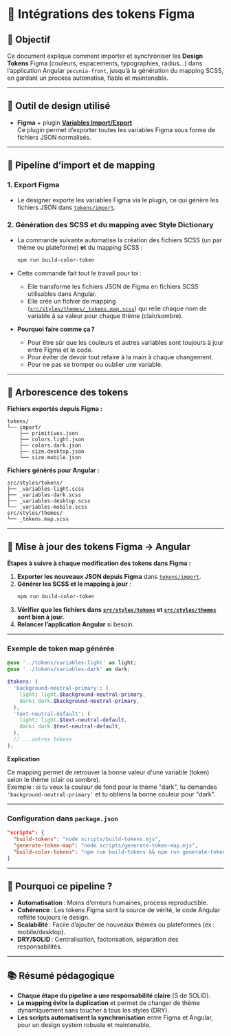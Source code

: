 # 🎨 Intégrations des tokens Figma

## 📌 Objectif

Ce document explique comment importer et synchroniser les **Design Tokens** Figma (couleurs, espacements, typographies, radius…) dans l’application Angular `pecunia-front`, jusqu’à la génération du mapping SCSS, en gardant un process automatisé, fiable et maintenable.

---

## 🔧 Outil de design utilisé

- **Figma** + plugin **[Variables Import/Export](https://www.figma.com/community/plugin/1254848311152928301/variables-import-export)**  
  Ce plugin permet d’exporter toutes les variables Figma sous forme de fichiers JSON normalisés.

---

## 🧩 Pipeline d’import et de mapping

### 1. **Export Figma**

- Le designer exporte les variables Figma via le plugin, ce qui génère les fichiers JSON dans [`tokens/import`](https://github.com/Pecunia-App/pecunia-front/tree/feat/150-fondations-scss/tokens/import).

### 2. **Génération des SCSS et du mapping avec Style Dictionary**

- La commande suivante automatise la création des fichiers SCSS (un par thème ou plateforme) **et** du mapping SCSS :
  ```bash
  npm run build-color-token
  ```
- Cette commande fait tout le travail pour toi :

  - Elle transforme les fichiers JSON de Figma en fichiers SCSS utilisables dans Angular.
  - Elle crée un fichier de mapping ([`src/styles/themes/_tokens.map.scss`](https://github.com/Pecunia-App/pecunia-front/tree/feat/150-fondations-scss/src/styles/themes/_tokens.map.scss)) qui relie chaque nom de variable à sa valeur pour chaque thème (clair/sombre).

- **Pourquoi faire comme ça ?**
  - Pour être sûr que les couleurs et autres variables sont toujours à jour entre Figma et le code.
  - Pour éviter de devoir tout refaire à la main à chaque changement.
  - Pour ne pas se tromper ou oublier une variable.

---

## 📁 Arborescence des tokens

**Fichiers exportés depuis Figma :**

```tree
tokens/
└── import/
    ├── primitives.json
    ├── colors.light.json
    ├── colors.dark.json
    ├── size.desktop.json
    └── size.mobile.json
```

**Fichiers générés pour Angular :**

```tree
src/styles/tokens/
├── _variables-light.scss
├── _variables-dark.scss
├── _variables-desktop.scss
└── _variables-mobile.scss
src/styles/themes/
└── _tokens.map.scss
```

---

## 🔄 Mise à jour des tokens Figma → Angular

**Étapes à suivre à chaque modification des tokens dans Figma :**

1. **Exporter les nouveaux JSON depuis Figma** dans [`tokens/import`](https://github.com/Pecunia-App/pecunia-front/tree/feat/150-fondations-scss/tokens/import).
2. **Générer les SCSS et le mapping à jour** :
   ```bash
   npm run build-color-token
   ```
3. **Vérifier que les fichiers dans [`src/styles/tokens`](https://github.com/Pecunia-App/pecunia-front/tree/feat/150-fondations-scss/src/styles/tokens) et [`src/styles/themes`](https://github.com/Pecunia-App/pecunia-front/tree/feat/150-fondations-scss/src/styles/themes) sont bien à jour.**
4. **Relancer l’application Angular** si besoin.

---

### Exemple de token map générée

```scss
@use '../tokens/variables-light' as light;
@use '../tokens/variables-dark' as dark;

$tokens: (
  'background-neutral-primary': (
    light: light.$background-neutral-primary,
    dark: dark.$background-neutral-primary,
  ),
  'text-neutral-default': (
    light: light.$text-neutral-default,
    dark: dark.$text-neutral-default,
  ),
  // ...autres tokens
);
```

**Explication**

Ce mapping permet de retrouver la bonne valeur d'une variable (token) selon le thème (clair ou sombre).  
Exemple : si tu veux la couleur de fond pour le thème "dark", tu demandes `'background-neutral-primary'` et tu obtiens la bonne couleur pour "dark".

---

### Configuration dans `package.json`

```json
"scripts": {
  "build-tokens": "node scripts/build-tokens.mjs",
  "generate-token-map": "node scripts/generate-token-map.mjs",
  "build-color-tokens": "npm run build-tokens && npm run generate-token-map"
}
```

---

## 🎯 Pourquoi ce pipeline ?

- **Automatisation** : Moins d’erreurs humaines, process reproductible.
- **Cohérence** : Les tokens Figma sont la source de vérité, le code Angular reflète toujours le design.
- **Scalabilité** : Facile d’ajouter de nouveaux thèmes ou plateformes (ex : mobile/desktop).
- **DRY/SOLID** : Centralisation, factorisation, séparation des responsabilités.

---

## 📚 Résumé pédagogique

- **Chaque étape du pipeline a une responsabilité claire** (S de SOLID).
- **Le mapping évite la duplication** et permet de changer de thème dynamiquement sans toucher à tous les styles (DRY).
- **Les scripts automatisent la synchronisation** entre Figma et Angular, pour un design system robuste et maintenable.

